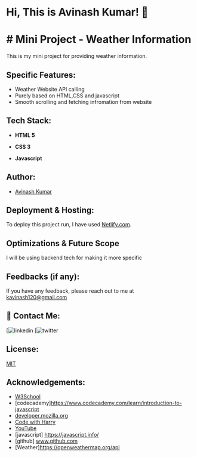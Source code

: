 
# Hi, This is Avinash Kumar! 👋

  
# # Mini Project - Weather Information

This is my mini project for providing weather information.


## Specific Features:

- Weather Website API calling
- Purely based on HTML,CSS and javascript
- Smooth scrolling and fetching infromation from website


  
## Tech Stack:

- **HTML 5**

- **CSS 3**

- **Javascript**

  
## Author:

- [Avinash Kumar](https://github.com/ak2327/github)

  
## Deployment & Hosting:

To deploy this project run, I have used [Netlify.com](https://www.netlify.com/).

  
## Optimizations & Future Scope

I will be using backend tech for making it more specific

  
## Feedbacks (if any):

If you have any feedback, please reach out to me at kavinash120@gmail.com

  
## 🔗 Contact Me:
[![linkedin](https://www.linkedin.com/in/avinash-kumar-a3759b110/)
[![twitter](https://twitter.com/Avinash16186366?s=08)

  
## License:

[MIT](https://choosealicense.com/licenses/mit/)

  
## Acknowledgements: 
 - [W3School](https://www.w3schools.com/)
 - [codecademy]https://www.codecademy.com/learn/introduction-to-javascript
 - [developer.mozilla.org](https://developer.mozilla.org/en-US/docs/Web/CSS)
 - [Code with Harry](https://www.youtube.com/watch?v=hKB-YGF14SY)
 - [YouTube](https://www.youtube.com/)
 - [javascript] https://javascript.info/
 - [github] www.github.com
 - [Weather]https://openweathermap.org/api
  